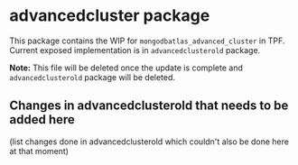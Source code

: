 # advancedcluster package

This package contains the WIP for `mongodbatlas_advanced_cluster` in TPF. Current exposed implementation is in `advancedclusterold` package. 

**Note:** This file will be deleted once the update is complete and `advancedclusterold` package will be deleted.

## Changes in advancedclusterold that needs to be added here
(list changes done in advancedclusterold which couldn't also be done here at that moment)

